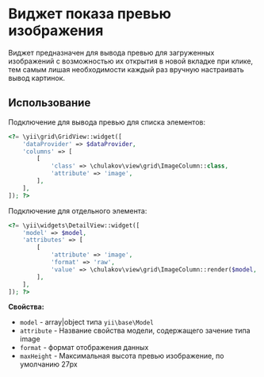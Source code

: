 # Виджет показа превью изображения

Виджет предназначен для вывода превью для загруженных изображений с возможностью их открытия в новой вкладке при клике, тем самым лишая необходимости каждый раз вручную настраивать вывод картинок. 

## Использование

Подключение для вывода превью для списка элементов:

```php
<?= \yii\grid\GridView::widget([
    'dataProvider' => $dataProvider,
    'columns' => [
        [
            'class' => \chulakov\view\grid\ImageColumn::class,
            'attribute' => 'image',
        ],
    ],
]); ?>
```

Подключение для отдельного элемента:

```php
<?= \yii\widgets\DetailView::widget([
    'model' => $model,
    'attributes' => [
        [
            'attribute' => 'image',
            'format' => 'raw',
            'value' => \chulakov\view\grid\ImageColumn::render($model, 'image'),
        ],
    ],
]); ?>
```

**Свойства:**

- `model` - array|object типа `yii\base\Model`
- `attribute` - Название свойства модели, содержащего зачение типа image
- `format` - формат отображения данных
- `maxHeight` - Максимальная высота превью изображение, по умолчанию 27px
